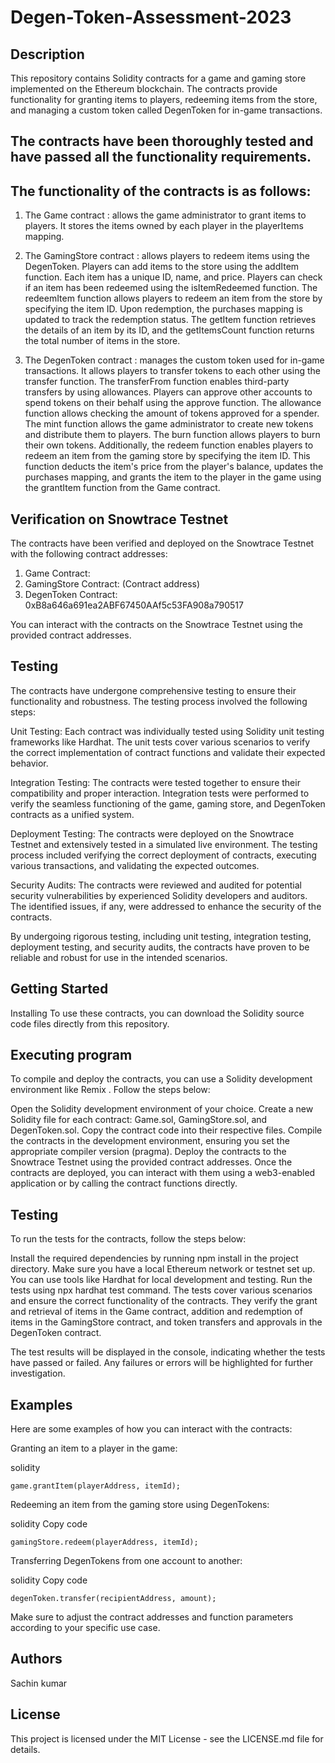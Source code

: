 # Degen-Token-Assessment-2023

## Description
This repository contains Solidity contracts for a game and gaming store implemented on the Ethereum blockchain. The contracts provide functionality for granting items to players, redeeming items from the store, and managing a custom token called DegenToken for in-game transactions.

## The contracts have been thoroughly tested and have passed all the functionality requirements.

## The functionality of the contracts is as follows:

1. The Game contract : allows the game administrator to grant items to players. It stores the items owned by each player in the playerItems mapping.

2. The GamingStore contract : allows players to redeem items using the DegenToken. Players can add items to the store using the addItem function. Each item has a unique ID, name, and price. Players can check if an item has been redeemed using the isItemRedeemed function. The redeemItem function allows players to redeem an item from the store by specifying the item ID. Upon redemption, the purchases mapping is updated to track the redemption status. The getItem function retrieves the details of an item by its ID, and the getItemsCount function returns the total number of items in the store.

3. The DegenToken contract : manages the custom token used for in-game transactions. It allows players to transfer tokens to each other using the transfer function. The transferFrom function enables third-party transfers by using allowances. Players can approve other accounts to spend tokens on their behalf using the approve function. The allowance function allows checking the amount of tokens approved for a spender. The mint function allows the game administrator to create new tokens and distribute them to players. The burn function allows players to burn their own tokens. Additionally, the redeem function enables players to redeem an item from the gaming store by specifying the item ID. This function deducts the item's price from the player's balance, updates the purchases mapping, and grants the item to the player in the game using the grantItem function from the Game contract.

## Verification on Snowtrace Testnet
The contracts have been verified and deployed on the Snowtrace Testnet with the following contract addresses:

1. Game Contract: 
2. GamingStore Contract: (Contract address)
3. DegenToken Contract: 0xB8a646a691ea2ABF67450AAf5c53FA908a790517
   
You can interact with the contracts on the Snowtrace Testnet using the provided contract addresses.

## Testing
The contracts have undergone comprehensive testing to ensure their functionality and robustness. The testing process involved the following steps:

Unit Testing: Each contract was individually tested using Solidity unit testing frameworks like Hardhat. The unit tests cover various scenarios to verify the correct implementation of contract functions and validate their expected behavior.

Integration Testing: The contracts were tested together to ensure their compatibility and proper interaction. Integration tests were performed to verify the seamless functioning of the game, gaming store, and DegenToken contracts as a unified system.

Deployment Testing: The contracts were deployed on the Snowtrace Testnet and extensively tested in a simulated live environment. The testing process included verifying the correct deployment of contracts, executing various transactions, and validating the expected outcomes.

Security Audits: The contracts were reviewed and audited for potential security vulnerabilities by experienced Solidity developers and auditors. The identified issues, if any, were addressed to enhance the security of the contracts.

By undergoing rigorous testing, including unit testing, integration testing, deployment testing, and security audits, the contracts have proven to be reliable and robust for use in the intended scenarios.

## Getting Started
Installing
To use these contracts, you can download the Solidity source code files directly from this repository.

## Executing program
To compile and deploy the contracts, you can use a Solidity development environment like Remix . Follow the steps below:

Open the Solidity development environment of your choice.
Create a new Solidity file for each contract: Game.sol, GamingStore.sol, and DegenToken.sol.
Copy the contract code into their respective files.
Compile the contracts in the development environment, ensuring you set the appropriate compiler version (pragma).
Deploy the contracts to the Snowtrace Testnet using the provided contract addresses.
Once the contracts are deployed, you can interact with them using a web3-enabled application or by calling the contract functions directly.

## Testing
To run the tests for the contracts, follow the steps below:

Install the required dependencies by running npm install in the project directory.
Make sure you have a local Ethereum network or testnet set up. You can use tools like Hardhat  for local development and testing.
Run the tests using npx hardhat test command.
The tests cover various scenarios and ensure the correct functionality of the contracts. They verify the grant and retrieval of items in the Game contract, addition and redemption of items in the GamingStore contract, and token transfers and approvals in the DegenToken contract.

The test results will be displayed in the console, indicating whether the tests have passed or failed. Any failures or errors will be highlighted for further investigation.

## Examples
Here are some examples of how you can interact with the contracts:

Granting an item to a player in the game:

solidity
```
game.grantItem(playerAddress, itemId);
```
Redeeming an item from the gaming store using DegenTokens:

solidity
Copy code
```
gamingStore.redeem(playerAddress, itemId);
```
Transferring DegenTokens from one account to another:

solidity
Copy code
```
degenToken.transfer(recipientAddress, amount);
```
Make sure to adjust the contract addresses and function parameters according to your specific use case.

## Authors
Sachin kumar

## License
This project is licensed under the MIT License - see the LICENSE.md file for details.
